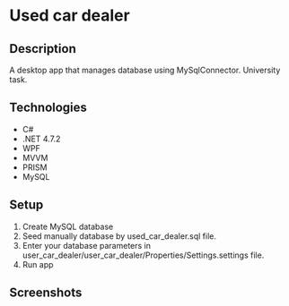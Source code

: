 # Used car dealer

## Description
A desktop app that manages database using MySqlConnector. University task.

## Technologies
- C# 
- .NET 4.7.2
- WPF 
- MVVM 
- PRISM
- MySQL

## Setup
1. Create MySQL database
2. Seed manually database by used_car_dealer.sql file.
3. Enter your database parameters in user_car_dealer/user_car_dealer/Properties/Settings.settings file.
4. Run app

## Screenshots

